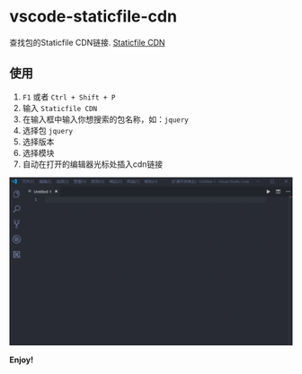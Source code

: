 # vscode-staticfile-cdn

查找包的Staticfile CDN链接. [Staticfile CDN](http://www.staticfile.org)

## 使用

1. `F1` 或者 `Ctrl + Shift + P` 
2. 输入 `Staticfile CDN`
3. 在输入框中输入你想搜索的包名称，如：`jquery`
4. 选择包 `jquery`
5. 选择版本
6. 选择模块
7. 自动在打开的编辑器光标处插入cdn链接

![](./screenshort/vsc-staticfile-cdn.gif)

**Enjoy!**
